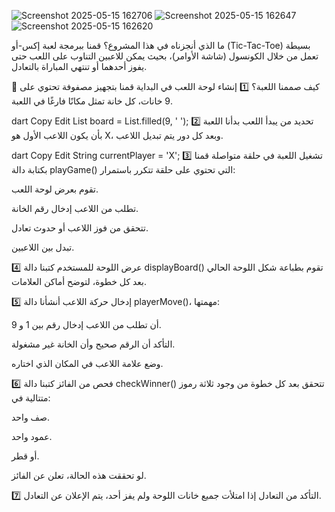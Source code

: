 
![Screenshot 2025-05-15 162706](https://github.com/user-attachments/assets/54231a0a-d0a8-4b17-9e32-c08c91b34d25)
![Screenshot 2025-05-15 162647](https://github.com/user-attachments/assets/285590c3-adcb-4132-a0e6-48ab8483af2a)
![Screenshot 2025-05-15 162620](https://github.com/user-attachments/assets/001b15ca-c329-426d-8695-2df34843b9e4)

ما الذي أنجزناه في هذا المشروع؟
قمنا ببرمجة لعبة إكس-أو (Tic-Tac-Toe) بسيطة تعمل من خلال الكونسول (شاشة الأوامر)، بحيث يمكن للاعبين التناوب على اللعب حتى يفوز أحدهما أو تنتهي المباراة بالتعادل.

📌 كيف صممنا اللعبة؟
1️⃣ إنشاء لوحة اللعب
في البداية قمنا بتجهيز مصفوفة تحتوي على 9 خانات، كل خانة تمثل مكانًا فارغًا في اللعبة.

dart
Copy
Edit
List<String> board = List.filled(9, ' ');
2️⃣ تحديد من يبدأ اللعب
بدأنا اللعبة بأن يكون اللاعب الأول هو X، وبعد كل دور يتم تبديل اللاعب.

dart
Copy
Edit
String currentPlayer = 'X';
3️⃣ تشغيل اللعبة في حلقة متواصلة
قمنا بكتابة دالة playGame() التي تحتوي على حلقة تتكرر باستمرار:

تقوم بعرض لوحة اللعب.

تطلب من اللاعب إدخال رقم الخانة.

تتحقق من فوز اللاعب أو حدوث تعادل.

تبدل بين اللاعبين.

4️⃣ عرض اللوحة للمستخدم
كتبنا دالة displayBoard() تقوم بطباعة شكل اللوحة الحالي بعد كل خطوة، لتوضح أماكن العلامات.

5️⃣ إدخال حركة اللاعب
أنشأنا دالة playerMove()، مهمتها:

أن تطلب من اللاعب إدخال رقم بين 1 و 9.

التأكد أن الرقم صحيح وأن الخانة غير مشغولة.

وضع علامة اللاعب في المكان الذي اختاره.

6️⃣ فحص من الفائز
كتبنا دالة checkWinner() تتحقق بعد كل خطوة من وجود ثلاثة رموز متتالية في:

صف واحد.

عمود واحد.

أو قطر.

لو تحققت هذه الحالة، تعلن عن الفائز.

7️⃣ التأكد من التعادل
إذا امتلأت جميع خانات اللوحة ولم يفز أحد، يتم الإعلان عن التعادل.

